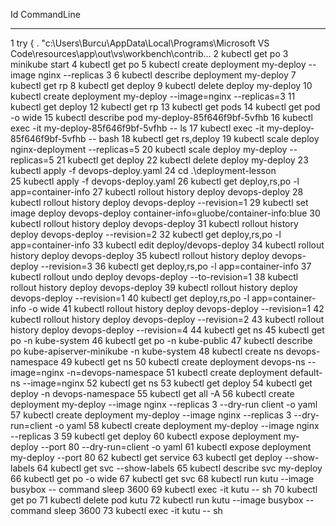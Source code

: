  Id CommandLine
  -- -----------
   1 try { . "c:\Users\Burcu\AppData\Local\Programs\Microsoft VS Code\resources\app\out\vs\workbench\contrib\... 
   2 kubectl get po
   3 minikube start
   4 kubectl get po
   5 kubectl create deployment my-deploy --image nginx --replicas 3
   6 kubectl describe deployment my-deploy
   7 kubectl get rp
   8 kubectl get deploy
   9 kubectl delete deploy my-deploy
  10 kubectl create deployment my-deploy --image=nginx  --replicas=3
  11 kubectl get deploy
  12 kubectl get rp
  13 kubectl get pods
  14 kubectl get pod -o wide
  15 kubectl describe pod my-deploy-85f646f9bf-5vfhb
  16 kubectl exec -it my-deploy-85f646f9bf-5vfhb -- ls
  17 kubectl exec -it my-deploy-85f646f9bf-5vfhb -- bash
  18 kubectl get rs,deploy
  19 kubectl scale deploy nginx-deployment --replicas=5
  20 kubectl scale deploy my-deploy  --replicas=5
  21 kubectl get deploy
  22 kubectl delete deploy my-deploy
  23 kubectl apply -f devops-deploy.yaml
  24 cd .\deployment-lesson\
  25 kubectl apply -f devops-deploy.yaml
  26 kubectl get deploy,rs,po -l app=container-info
  27 kubectl rollout history deploy devops-deploy
  28 kubectl rollout history deploy devops-deploy --revision=1
  29 kubectl set image deploy devops-deploy container-info=gluobe/container-info:blue
  30 kubectl rollout history deploy devops-deploy
  31 kubectl rollout history deploy devops-deploy --revision=2
  32 kubectl get deploy,rs,po -l app=container-info
  33 kubectl edit deploy/devops-deploy
  34 kubectl rollout history deploy devops-deploy
  35 kubectl rollout history deploy devops-deploy --revision=3
  36 kubectl get deploy,rs,po -l app=container-info
  37 kubectl rollout undo deploy devops-deploy --to-revision=1
  38 kubectl rollout history deploy devops-deploy
  39 kubectl rollout history deploy devops-deploy --revision=1
  40 kubectl get deploy,rs,po -l app=container-info -o wide
  41 kubectl rollout history deploy devops-deploy --revision=1
  42 kubectl rollout history deploy devops-deploy --revision=2
  43 kubectl rollout history deploy devops-deploy --revision=4
  44 kubectl get ns
  45 kubectl get po -n kube-system
  46 kubectl get po -n kube-public
  47 kubectl describe po kube-apiserver-minikube -n kube-system
  48 kubectl create ns devops-namespace
  49 kubectl get ns
  50 kubectl create deployment devops-ns --image=nginx -n=devops-namespace
  51 kubectl create deployment default-ns --image=nginx
  52 kubectl get ns
  53 kubectl get deploy
  54 kubectl get deploy -n devops-namespace
  55 kubectl get all -A
  56 kubectl create deployment my-deploy --image nginx --replicas 3 --dry-run client -o yaml
  57 kubectl create deployment my-deploy --image nginx --replicas 3 --dry-run=client -o yaml
  58 kubectl create deployment my-deploy --image nginx --replicas 3
  59 kubectl get deploy
  60 kubectl expose deployment my-deploy --port 80 --dry-run=client -o yaml
  61 kubectl expose deployment my-deploy --port 80
  62 kubectl get service
  63 kubectl get deploy --show-labels
  64 kubectl get svc --show-labels
  65 kubectl describe svc my-deploy
  66 kubectl get po -o wide
  67 kubectl get svc
  68 kubectl run kutu --image busybox -- command sleep 3600
  69 kubectl exec -it kutu -- sh
  70 kubectl get po
  71 kubectl delete pod kutu
  72 kubectl run kutu --image busybox --command sleep 3600
  73 kubectl exec -it kutu -- sh